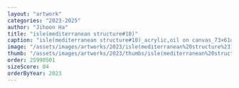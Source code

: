 ```yaml
---
layout: "artwork"
categories: "2023-2025"
author: "Jihoon Ha"
title: "isle(mediterranean structure#10)"
caption: "isle(mediterranean structure#10)_acrylic,oil on canvas_73×61㎝_2023"
image: "/assets/images/artworks/2023/isle(mediterranean%20structure%2310)%20acrylic%2Coil%20on%20canvas%2073x61cm%202023.jpg"
thumb: "/assets/images/artworks/2023/thumbs/isle(mediterranean%20structure%2310)%20acrylic%2Coil%20on%20canvas%2073x61cm%202023.jpg"
order: 25990501
sizeScore: 04
orderByYear: 2023
---
```

